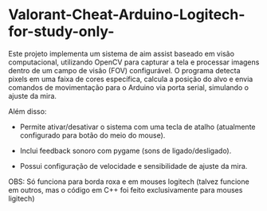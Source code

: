 # Valorant-Cheat-Arduino-Logitech-for-study-only-

Este projeto implementa um sistema de aim assist baseado em visão computacional, utilizando OpenCV para capturar a tela e processar imagens dentro de um campo de visão (FOV) configurável. O programa detecta pixels em uma faixa de cores específica, calcula a posição do alvo e envia comandos de movimentação para o Arduino via porta serial, simulando o ajuste da mira.

Além disso:

- Permite ativar/desativar o sistema com uma tecla de atalho (atualmente configurado para botão do meio do mouse).

- Inclui feedback sonoro com pygame (sons de ligado/desligado).

- Possui configuração de velocidade e sensibilidade de ajuste da mira.

OBS: Só funciona para borda roxa e em mouses logitech (talvez funcione em outros, mas o código em C++ foi feito exclusivamente para mouses ligitech)

